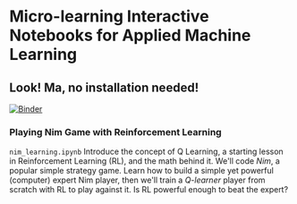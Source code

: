 # Micro-learning Interactive Notebooks for Applied Machine Learning

## Look! Ma, no installation needed!
[![Binder](https://mybinder.org/badge_logo.svg)](https://mybinder.org/v2/gh/wchao1115/notebooks/HEAD)

### Playing Nim Game with Reinforcement Learning
`nim_learning.ipynb` Introduce the concept of Q Learning, a starting lesson in Reinforcement Learning (RL), and the math behind it. We'll code *Nim*, a popular simple strategy game. Learn how to build a simple yet powerful (computer) expert Nim player, then we'll train a *Q-learner* player from scratch with RL to play against it. Is RL powerful enough to beat the expert?